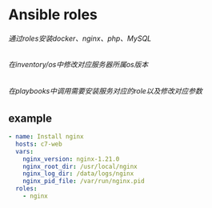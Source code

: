 # Ansible roles

###### 通过roles安装docker、nginx、php、MySQL

###### 在inventory/os中修改对应服务器所属os版本

###### 在playbooks中调用需要安装服务对应的role以及修改对应参数

## example

```yml
- name: Install nginx
  hosts: c7-web
  vars:
    nginx_version: nginx-1.21.0
    nginx_root_dir: /usr/local/nginx
    nginx_log_dir: /data/logs/nginx
    nginx_pid_file: /var/run/nginx.pid
  roles:
    - nginx
```
